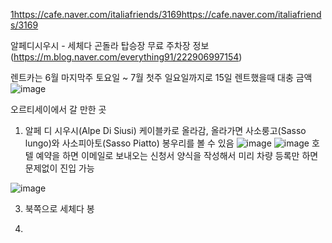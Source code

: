 [1https://cafe.naver.com/italiafriends/3169](https://cafe.naver.com/italiafriends/3169)https://cafe.naver.com/italiafriends/3169


알페디시우시 - 세체다 곤돌라 탑승장 무료 주차장 정보 (https://m.blog.naver.com/everything91/222906997154)

렌트카는 6월 마지막주 토요일 ~ 7월 첫주 일요일까지로 15일 렌트했을때 대충 금액
![image](https://github.com/codebrunch/codebrunch.github.io/assets/70242287/c927dcec-81b2-4170-9c41-3909eef47d77)


오르티세이에서 갈 만한 곳

1. 알페 디 시우시(Alpe Di Siusi)
케이블카로 올라감, 올라가면 사소룽고(Sasso lungo)와 사소피아토(Sasso Piatto) 봉우리를 볼 수 있음
![image](https://github.com/codebrunch/codebrunch.github.io/assets/70242287/91313965-8123-4cbd-bb0b-8e9d81630a47)
![image](https://github.com/codebrunch/codebrunch.github.io/assets/70242287/29cfcbd4-16b1-443c-8ec3-89fb4a67d14b)
호텔 예약을 하면 이메일로 보내오는 신청서 양식을 작성해서 미리 차량 등록만 하면 문제없이 진입 가능

![image](https://github.com/codebrunch/codebrunch.github.io/assets/70242287/027f1289-a5e6-4174-9095-5270e667f066)


3. 북쪽으로 세체다 봉


4.
